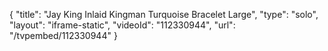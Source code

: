 {
    "title": "Jay King Inlaid Kingman Turquoise Bracelet  Large",
    "type": "solo",
    "layout": "iframe-static",
    "videoId": "112330944",
    "url": "\/tvpembed\/112330944"
}